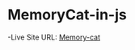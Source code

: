 ﻿# MemoryCat-in-js
-Live Site URL: [Memory-cat]([https://your-live-site-url.com](https://hummingcoder.github.io/MemoryCat-in-js/))
